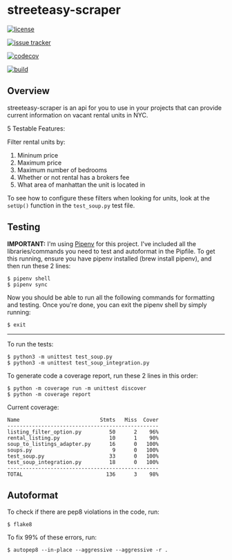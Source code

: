 # streeteasy-scraper
[![license](https://img.shields.io/badge/license-MIT-brightgreen)]()

[![issue tracker](https://img.shields.io/github/issues/angarc/streeteasy-scraper)]()

[![codecov](https://img.shields.io/codecov/c/github/angarc/streeteasy-scraper)]()

[![build](https://img.shields.io/github/actions/workflow/status/angarc/streeteasy-scraper/build_status.yml)]()

## Overview
streeteasy-scraper is an api for you to use in your projects that can provide current information on vacant rental units in NYC.

5 Testable Features:

Filter rental units by:

1. Mininum price
2. Maximum price
3. Maximum number of bedrooms
4. Whether or not rental has a brokers fee
5. What area of manhattan the unit is located in

To see how to configure these filters when looking for units, look at the `setUp()` function in the `test_soup.py` test file.

## Testing

**IMPORTANT:** I'm using [Pipenv](https://github.com/pypa/pipenv) for this project. I've included all the libraries/commands you need to 
test and autoformat in the Pipfile. To get this running, ensure you have pipenv installed (brew install pipenv), and then run these 2 lines:

```
$ pipenv shell
$ pipenv sync
```

Now you should be able to run all the following commands for formatting and testing. Once you're done, you can exit the
pipenv shell by simply running:

```
$ exit
```

---

To run the tests:

```
$ python3 -m unittest test_soup.py
$ python3 -m unittest test_soup_integration.py
```

To generate code a coverage report, run these 2 lines in this order:

```
$ python -m coverage run -m unittest discover
$ python -m coverage report
```

Current coverage:
```
Name                          Stmts   Miss  Cover
-------------------------------------------------
listing_filter_option.py         50      2    96%
rental_listing.py                10      1    90%
soup_to_listings_adapter.py      16      0   100%
soups.py                          9      0   100%
test_soup.py                     33      0   100%
test_soup_integration.py         18      0   100%
-------------------------------------------------
TOTAL                           136      3    98%
```

## Autoformat

To check if there are pep8 violations in the code, run:

```
$ flake8
```

To fix 99% of these errors, run:

```
$ autopep8 --in-place --aggressive --aggressive -r .
```
